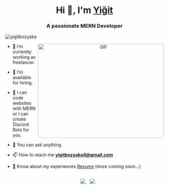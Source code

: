 <h1 align="center">Hi 👋, I'm <a href="https://yigitbozyaka.com" target="blank">
Yiğit</a></h1>
<h3 align="center">A passionate MERN Developer</h3>

<p align="left"> <img src="https://komarev.com/ghpvc/?username=yigitbozyaka&color=green" alt="yigitbozyaka" /> </p>

<a target="_blank" align="center">
  <img align="right" top="500" height="300" width="400" alt="GIF" src="https://media.giphy.com/media/SWoSkN6DxTszqIKEqv/giphy.gif">
</a>

- 🔭 I’m currently working as freelancer.

- 🤝 I’m available for hiring.

- 📝 I can code websites with MERN or I can create Discord Bots for you.

- 💬 You can ask anything

- 📫 How to reach me **yigitbozyaka4@gmail.com**

- 📄 Know about my experiences <a href="https://github.com/yigitbozyaka" target="blank">Resume</a> (more coming soon...)
<br/> <br/>




<p align="center">
	
	

 <div align="center"  class="icons-social" style="margin-left: 10px;">
        <a style="margin-left: 10px;"  target="_blank" href="https://www.linkedin.com/in/yigitbozyaka/">
			<img src="https://img.icons8.com/doodle/40/000000/linkedin--v2.png"></a>
        <a style="margin-left: 10px;" target="_blank" href="https://github.com/yigitbozyaka">
		<img src="https://img.icons8.com/doodle/40/000000/github--v1.png"></a>
      </div>

</p>

